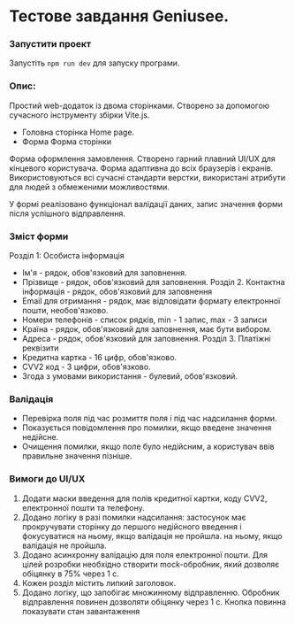 # Тестове завдання Geniusee.

### Запустити проект
Запустіть `npm run dev` для запуску програми.

### Опис: 
Простий web-додаток із двома сторінками. Створено за допомогою сучасного інструменту збірки Vite.js.


- Головна сторінка Home page.
- Форма Форма сторінки

Форма оформлення замовлення. Створено гарний плавний
UI/UX для кінцевого користувача. Форма адаптивна до всіх браузерів і екранів. Використовуються всі сучасні стандарти верстки, використані атрибути для людей з обмеженими можливостями. 

У формі реалізовано функціонал валідації даних, запис значення форми після успішного відправлення.

### Зміст форми
Розділ 1: Особиста інформація
- Ім'я - рядок, обов'язковий для заповнення.
- Прізвище - рядок, обов'язковий для заповнення.
Розділ 2. Контактна інформація - рядок, обов'язковий для заповнення
- Email для отримання - рядок, має відповідати формату електронної пошти, необов'язково.
- Номери телефонів - список рядків, min - 1 запис, max - 3 записи
- Країна - рядок, обов'язковий для заповнення, має бути вибором.
- Адреса - рядок, обов'язковий для заповнення.
Розділ 3. Платіжні реквізити
- Кредитна картка - 16 цифр, обов'язково.
- CVV2 код - 3 цифри, обов'язково.
- Згода з умовами використання - булевий, обов'язковий.

### Валідація
- Перевірка поля під час розмиття поля і під час надсилання форми.
- Показується повідомлення про помилки, якщо введене значення недійсне.
- Очищення помилки, якщо поле було недійсним, а користувач ввів правильне значення пізніше.

### Вимоги до UI/UX
1. Додати маски введення для полів кредитної картки, коду CVV2, електронної пошти та телефону.
2. Додано логіку в разі помилки надсилання: застосунок має прокручувати сторінку до першого недійсного введення і фокусуватися на ньому, якщо валідація не пройшла.
на ньому, якщо валідація не пройшла.
3. Додано асинхронну валідацію для поля електронної пошти. Для цілей розробки необхідно створити
mock-обробник, який дозволяє обіцянку в 75% через 1 с.
4. Кожен розділ містить липкий заголовок.
5. Додано логіку, що запобігає множинному відправленню. Обробник відправлення повинен дозволяти
обіцянку через 1 с. Кнопка повинна показувати стан завантаження
